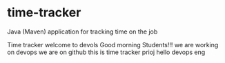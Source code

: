 # time-tracker
Java (Maven) application for tracking time on the job

Time tracker
welcome to devols
Good morning Students!!!
we are working on devops
we are on github
this is time tracker prioj
hello 
devops eng
